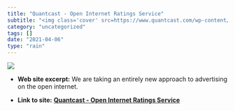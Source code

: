 ```yaml
---
title: "Quantcast - Open Internet Ratings Service"
subtitle: "<img class='cover' src=https://www.quantcast.com/wp-content/uploads/2021/03/egg-splat-plan-01.png>"
category: "uncategorized"
tags: []
date: "2021-04-06"
type: "rain"
---
```

<img class="cover" src=https://www.quantcast.com/wp-content/uploads/2021/03/egg-splat-plan-01.png>



* **Web site excerpt:** We are taking an entirely new approach to advertising on the open internet.

* **Link to site:** **[Quantcast - Open Internet Ratings Service](http://www.quantcast.com)**
